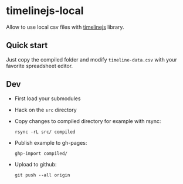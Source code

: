 # timelinejs-local

Allow to use local csv files with [timelinejs](https://github.com/NUKnightLab/TimelineJS3) library.

## Quick start

Just copy the compiled folder and modify `timeline-data.csv` with your favorite spreadsheet editor.

## Dev

- First load your submodules

- Hack on the `src` directory

- Copy changes to compiled directory for example with rsync:

      rsync -rL src/ compiled

- Publish example to gh-pages:

      ghp-import compiled/

- Upload to github:

      git push --all origin
